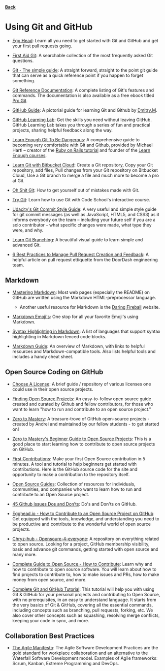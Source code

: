 [**Back**](/README.md/)

# Using Git and GitHub

- [Egg Head](https://egghead.io/lessons/javascript-introduction-to-github): Learn all you need to get started with Git and GitHub and get your first pull requests going.

- [First Aid Git](http://firstaidgit.io): A searchable collection of the most frequently asked Git questions.

- [Git - The simple guide](https://rogerdudler.github.io/git-guide/): A straight forward, straight to the point git guide that can serve as a quick reference point if you happen to forget something.

- [Git Reference Documentation](https://git-scm.com/docs): A complete listing of Git's features and commands. The documentation is also available as a free ebook titled [Pro Git](https://git-scm.com/book/en/v2).

- [GitHub Guide](https://github.com/antonykidis/GitHub-guide/blob/master/Git%20and%20GitHub.pdf): A pictorial guide for learning Git and Github by [Dmitry.M](https://github.com/antonykidis).

- [GitHub Learning Lab](https://lab.github.com/): Get the skills you need without leaving GitHub. GitHub Learning Lab takes you through a series of fun and practical projects, sharing helpful feedback along the way.

- [Learn Enough Git To Be Dangerous](https://www.learnenough.com/git-tutorial): A comprehensive guide to becoming very comfortable with Git and Github, provided by Michael Hartl – creator of the [Ruby on Rails tutorial](https://www.railstutorial.org/) and founder of the [Learn Enough courses](https://www.learnenough.com/story).

- [Learn Git with Bitbucket Cloud](https://www.atlassian.com/git/tutorials/learn-git-with-bitbucket-cloud): Create a Git repository, Copy your Git repository, add files, Pull changes from your Git repository on Bitbucket Cloud, Use a Git branch to merge a file and much more to become a pro at Git.

- [Oh Shit Git](http://ohshitgit.com/): How to get yourself out of mistakes made with Git.

- [Try Git](https://try.github.io/): Learn how to use Git with Code School's interactive course.

- [Udacity's Git Commit Style Guide](https://udacity.github.io/git-styleguide/): A very useful and simple style guide for git commit messages (as well as JavaScript, HTML5, and CSS3) as it informs everybody on the team – including your future self if you are a solo contributor – what specific changes were made, what type they were, and why.

- [Learn Git Branching](https://learngitbranching.js.org/): A beautiful visual guide to learn simple and advanced Git.

- [6 Best Practices to Manage Pull Request Creation and Feedback](https://doordash.engineering/2022/08/23/6-best-practices-to-manage-pull-request-creation-and-feedback/): A helpful article on pull request ettiquette from the DoorDash engineering team.

## Markdown

- [Mastering Markdown](https://guides.github.com/features/mastering-markdown/): Most web pages (especially the README) on GitHub are written using the Markdown HTML-preprocessor language.

  - Another useful resource for Markdown is the [Daring Fireball](https://daringfireball.net/projects/markdown/syntax) website.

- [Markdown Emoji's](https://github.com/StuartDaniells/Markdown_Emoji-s_List): One stop for all your favorite Emoji's using Markdown.

- [Syntax Highlighting in Markdown](https://support.codebasehq.com/articles/tips-tricks/syntax-highlighting-in-markdown): A list of languages that support syntax highlighting in Markdown fenced code blocks.

- [Markdown Guide](https://www.markdownguide.org/): An overview of Markdown, with links to helpful resources and Markdown-compatible tools. Also lists helpful tools and includes a handy cheat sheet. 

## Open Source Coding on GitHub

- [Choose A License](https://choosealicense.com/): A brief guide / repository of various licenses one could use in their open source projects.

- [Finding Open Source Projects](https://opensource.guide/how-to-contribute/#finding-a-project-to-contribute-to): An easy-to-follow open source guide created and curated by Github and fellow contributors, for those who want to learn "how to run and contribute to an open source project."

- [Zero to Mastery](https://github.com/zero-to-mastery): A treasure-trove of GitHub open-source projects - created by Andrei and maintained by our fellow students - to get started on!

- [Zero to Mastery's Beginner Guide to Open Source Projects](https://github.com/zero-to-mastery/start-here-guidelines): This is a good place to start learning how to contribute to open source projects on GitHub.

- [First Contributions](https://firstcontributions.github.io/): Make your first Open Source contribution in 5 minutes. A tool and tutorial to help beginners get started with contributions. Here is the GitHub source code for the site and opportunity to make a contribution to the repository itself.

- [Open Source Guides](https://opensource.guide/): Collection of resources for individuals, communities, and companies who want to learn how to run and contribute to an Open Source project.

- [45 Github Issues Dos and Don’ts](https://hackernoon.com/45-github-issues-dos-and-donts-dfec9ab4b612): Do's and Don'ts on GitHub.

- [Egghead.io - How to Contribute to an Open Source Project on GitHub](https://egghead.io/courses/how-to-contribute-to-an-open-source-project-on-github): Get equipped with the tools, knowledge, and understanding you need to be productive and contribute to the wonderful world of open source projects.

- [Chryz-hub - Opensoure-4-everyone](https://github.com/chryz-hub/opensource-4-everyone): A repository on everything related to open source. Looking for a project, GitHub membership visibility, basic and advance git commands, getting started with open source and many more.

- [Complete Guide to Open Source - How to Contribute](https://youtu.be/yzeVMecydCE): Learn why and how to contribute to open source software. You will learn about how to find projects to contribute to, how to make issues and PRs, how to make money from open source, and more.

- [Complete Git and GitHub Tutorial](https://www.youtube.com/watch?v=apGV9Kg7ics): This tutorial will help you with using Git & GitHub for your personal projects and contributing to Open Source, with no prerequisites, in an easy to understand language. It starts from the very basics of Git & GitHub, covering all the essential commands, including concepts such as branching, pull requests, forking, etc. We also cover other concepts such as squashing, resolving merge conflicts, keeping your code in sync, and more.

## Collaboration Best Practices

- [The Agile Manifesto](https://www.agilealliance.org/agile101/the-agile-manifesto/): The Agile Software Development Practices are the gold standard for workplace collaboration and an alternative to the Waterfall Software Development model. Examples of Agile frameworks: Scrum, Kanban, Extreme Programming and DevOps.

